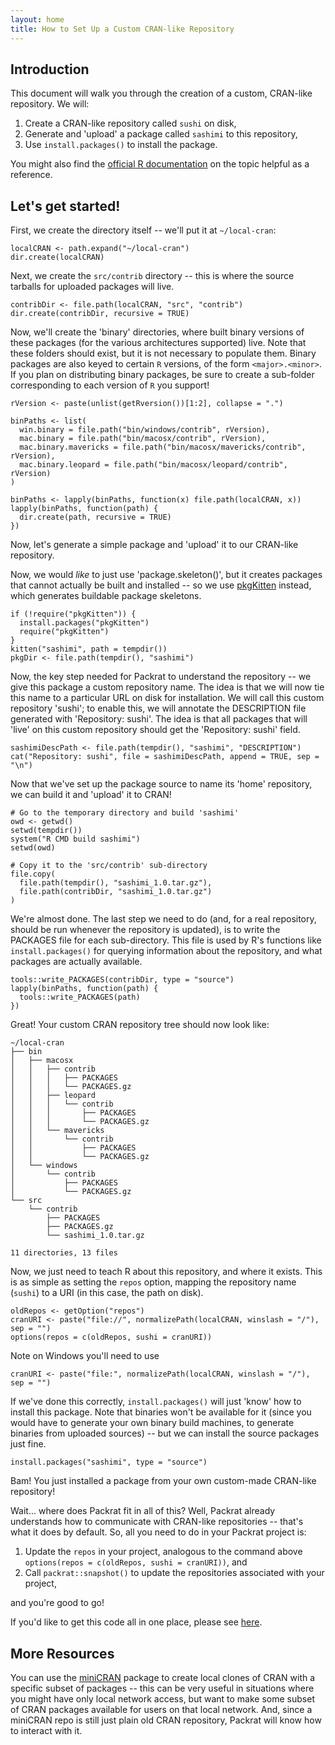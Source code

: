 ```yaml
---
layout: home
title: How to Set Up a Custom CRAN-like Repository
---
```


## Introduction

This document will walk you through the creation of a custom, CRAN-like
repository. We will:

1. Create a CRAN-like repository called `sushi` on disk,
2. Generate and 'upload' a package called `sashimi` to this repository,
3. Use `install.packages()` to install the package.

You might also find the 
[official R
documentation](http://cran.r-project.org/doc/manuals/r-release/R-admin.html#Setting-up-a-package-repository)
on the topic helpful as a reference.

## Let's get started!

First, we create the directory itself -- we'll put it at `~/local-cran`:

    localCRAN <- path.expand("~/local-cran")
    dir.create(localCRAN)

Next, we create the `src/contrib` directory -- this is where the source tarballs
for uploaded packages will live.

    contribDir <- file.path(localCRAN, "src", "contrib")
    dir.create(contribDir, recursive = TRUE)

Now, we'll create the 'binary' directories, where built binary versions of
these packages (for the various architectures supported) live. Note that these
folders should exist, but it is not necessary to populate them. Binary packages
are also keyed to certain `R` versions, of the form `<major>.<minor>`. If you
plan on distributing binary packages, be sure to create a sub-folder
corresponding to each version of `R` you support!

    rVersion <- paste(unlist(getRversion())[1:2], collapse = ".")
    
    binPaths <- list(
      win.binary = file.path("bin/windows/contrib", rVersion),
      mac.binary = file.path("bin/macosx/contrib", rVersion),
      mac.binary.mavericks = file.path("bin/macosx/mavericks/contrib", rVersion),
      mac.binary.leopard = file.path("bin/macosx/leopard/contrib", rVersion)
    )
    
    binPaths <- lapply(binPaths, function(x) file.path(localCRAN, x))
    lapply(binPaths, function(path) {
      dir.create(path, recursive = TRUE)
    })

Now, let's generate a simple package and 'upload' it to our CRAN-like
repository. 

Now, we would _like_ to just use 'package.skeleton()', but it creates
packages that cannot actually be built and installed -- so we use
[pkgKitten](http://cran.r-project.org/package=pkgKitten)
instead, which generates buildable package skeletons.

    if (!require("pkgKitten")) {
      install.packages("pkgKitten")
      require("pkgKitten")
    }
    kitten("sashimi", path = tempdir())
    pkgDir <- file.path(tempdir(), "sashimi")

Now, the key step needed for Packrat to understand the repository -- we give
this package a custom repository name. The idea is that we will now tie this
name to a particular URL on disk for installation. We will call this custom
repository 'sushi'; to enable this, we will annotate the DESCRIPTION file
generated with 'Repository: sushi'. The idea is that all packages that will
'live' on this custom repository should get the 'Repository: sushi' field.

    sashimiDescPath <- file.path(tempdir(), "sashimi", "DESCRIPTION")
    cat("Repository: sushi", file = sashimiDescPath, append = TRUE, sep = "\n")

Now that we've set up the package source to name its 'home' repository,
we can build it and 'upload' it to CRAN!

    # Go to the temporary directory and build 'sashimi'
    owd <- getwd()
    setwd(tempdir())
    system("R CMD build sashimi")
    setwd(owd)
    
    # Copy it to the 'src/contrib' sub-directory
    file.copy(
      file.path(tempdir(), "sashimi_1.0.tar.gz"),
      file.path(contribDir, "sashimi_1.0.tar.gz")
    )

We're almost done. The last step we need to do (and, for a real repository,
should be run whenever the repository is updated), is to write the PACKAGES
file for each sub-directory. This file is used by R's functions like
`install.packages()` for querying information about the repository, and what
packages are actually available.

    tools::write_PACKAGES(contribDir, type = "source")
    lapply(binPaths, function(path) {
      tools::write_PACKAGES(path)
    })

Great! Your custom CRAN repository tree should now look like:

    ~/local-cran
    ├── bin
    │   ├── macosx
    │   │   ├── contrib
    │   │   │   ├── PACKAGES
    │   │   │   └── PACKAGES.gz
    │   │   ├── leopard
    │   │   │   └── contrib
    │   │   │       ├── PACKAGES
    │   │   │       └── PACKAGES.gz
    │   │   └── mavericks
    │   │       └── contrib
    │   │           ├── PACKAGES
    │   │           └── PACKAGES.gz
    │   └── windows
    │       └── contrib
    │           ├── PACKAGES
    │           └── PACKAGES.gz
    └── src
        └── contrib
            ├── PACKAGES
            ├── PACKAGES.gz
            └── sashimi_1.0.tar.gz

    11 directories, 13 files

Now, we just need to teach R about this repository, and where it exists. This
is as simple as setting the `repos` option, mapping the repository name (`sushi`)
to a URI (in this case, the path on disk).

    oldRepos <- getOption("repos")
    cranURI <- paste("file://", normalizePath(localCRAN, winslash = "/"), sep = "")
    options(repos = c(oldRepos, sushi = cranURI))
    
Note on Windows you'll need to use
    
    cranURI <- paste("file:", normalizePath(localCRAN, winslash = "/"), sep = "")
    

If we've done this correctly, `install.packages()` will just 'know' how to
install this package. Note that binaries won't be available for it (since
you would have to generate your own binary build machines, to generate binaries from
uploaded sources) -- but we can install the source packages just fine.

    install.packages("sashimi", type = "source")

Bam! You just installed a package from your own custom-made CRAN-like repository!

Wait... where does Packrat fit in all of this? Well, Packrat already
understands how to communicate with CRAN-like repositories -- that's what it
does by default. So, all you need to do in your Packrat project is:

1. Update the `repos` in your project, analogous to the command above
   `options(repos = c(oldRepos, sushi = cranURI))`, and
2. Call `packrat::snapshot()` to update the repositories associated with your project,

and you're good to go!

If you'd like to get this code all in one place,
please see [here](r/custom-repos.R).

## More Resources

You can use the
[miniCRAN](http://cran.r-project.org/web/packages/miniCRAN/index.html) package
to create local clones of CRAN with a specific subset of packages -- this can
be very useful in situations where you might have only local network access,
but want to make some subset of CRAN packages available for users on that local
network. And, since a miniCRAN repo is still just plain old CRAN repository,
Packrat will know how to interact with it.

